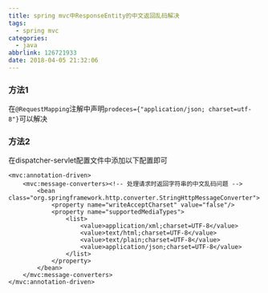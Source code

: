 ```yaml
---
title: spring mvc中ResponseEntity的中文返回乱码解决
tags:
  - spring mvc
categories:
  - java
abbrlink: 126721933
date: 2018-04-05 21:32:06
---
```


### 方法1
<!-- more -->
在`@RequestMapping`注解中声明`prodeces={"application/json; charset=utf-8"}`可以解决

### 方法2

在dispatcher-servlet配置文件中添加以下配置即可
```
<mvc:annotation-driven>
    <mvc:message-converters><!-- 处理请求时返回字符串的中文乱码问题 -->
        <bean class="org.springframework.http.converter.StringHttpMessageConverter">
            <property name="writeAcceptCharset" value="false"/>
            <property name="supportedMediaTypes">
                <list>
                    <value>application/xml;charset=UTF-8</value>
                    <value>text/html;charset=UTF-8</value>
                    <value>text/plain;charset=UTF-8</value>
                    <value>application/json;charset=UTF-8</value>
                </list>
            </property>
        </bean>
    </mvc:message-converters>
</mvc:annotation-driven>
```